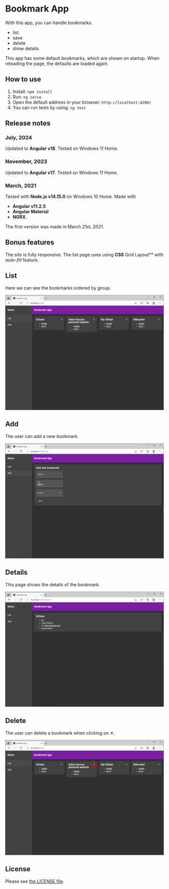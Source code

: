 # Bookmark App

With this app, you can handle bookmarks.

- list
- save
- delete
- show details

This app has some default bookmarks, which are shown on startup. When reloading the page, the defaults are loaded again.

## How to use

1. Install: `npm install`
1. Run: `ng serve`
1. Open the default address in your browser: `http://localhost:4200/`
1. You can run tests by using: `ng test`

## Release notes

### July, 2024

Updated to **Angular v18**. Tested on Windows 11 Home.

### November, 2023

Updated to **Angular v17**. Tested on Windows 11 Home.

### March, 2021

Tested with **Node.js v14.15.0** on Windows 10 Home. Made with

- **Angular v11.2.5**
- **Angular Material**
- **NGRX**.

The first version was made in March 21st, 2021.

## Bonus features

The site is fully responsive. The list page uses using **CSS** Grid Layout\*\* with _auto-fill_ feature.

## List

Here we can see the bookmarks ordered by group.

![List](doc_img/01_list.png "List")

## Add

The user can add a new bookmark.

![Add](doc_img/02_add.png "Add")

## Details

This page shows the details of the bookmark.

![Details](doc_img/03_details.png "Details")

## Delete

The user can delete a bookmark when clicking on ✕.

![Delete](doc_img/04_delete.png "Delete")

## License

Please see [the LICENSE file](LICENSE).
